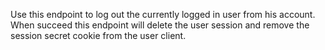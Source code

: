 Use this endpoint to log out the currently logged in user from his account. When succeed this endpoint will delete the user session and remove the session secret cookie from the user client.